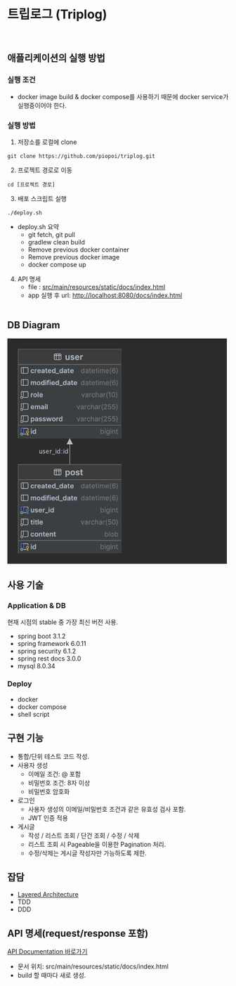 # 트립로그 (Triplog)

<br>

## 애플리케이션의 실행 방법

### 실행 조건

- docker image build & docker compose를 사용하기 때문에 docker service가 실행중이어야 한다.

### 실행 방법

1. 저장소를 로컬에 clone

```shell
git clone https://github.com/piopoi/triplog.git
```

2. 프로젝트 경로로 이동

```shell
cd [프로젝트 경로]
```

3. 배포 스크립트 실행

```shell
./deploy.sh
```

- deploy.sh 요약
    - git fetch, git pull
    - gradlew clean build
    - Remove previous docker container
    - Remove previous docker image
    - docker compose up

4. API 명세
   - file : [src/main/resources/static/docs/index.html](src/main/resources/static/docs/index.html)
   - app 실행 후 url: [http://localhost:8080/docs/index.html](http://localhost:8080/docs/index.html)
   <br>

## DB Diagram

<img src="docs/db_diagram.png" width="500"/>
<br>

## 사용 기술

### Application & DB

현재 시점의 stable 중 가장 최신 버전 사용.

- spring boot 3.1.2
- spring framework 6.0.11
- spring security 6.1.2
- spring rest docs 3.0.0
- mysql 8.0.34

### Deploy

- docker
- docker compose
- shell script

## 구현 기능

- 통합/단위 테스트 코드 작성.
- 사용자 생성
    - 이메일 조건: @ 포함
    - 비밀번호 조건: 8자 이상
    - 비밀번호 암호화
- 로그인
    - 사용자 생성의 이메일/비밀번호 조건과 같은 유효성 검사 포함.
    - JWT 인증 적용
- 게시글
    - 작성 / 리스트 조회 / 단건 조회 / 수정 / 삭제
    - 리스트 조회 시 Pageable을 이용한 Pagination 처리.
    - 수정/삭제는 게시글 작성자만 가능하도록 제한.

## 잡담

- [Layered Architecture](https://www.google.com/search?q=Layered+Architecture)
- TDD
- DDD
  <br>

## API 명세(request/response 포함)

[API Documentation 바로가기](src/main/resources/static/docs/index.html)

- 문서 위치: src/main/resources/static/docs/index.html
- build 할 때마다 새로 생성.
